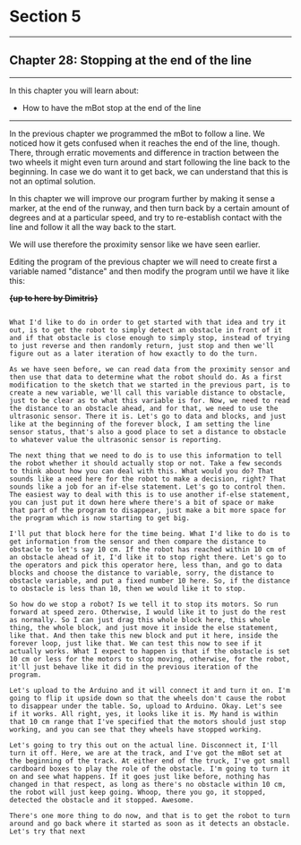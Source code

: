 # Section 5

---

## Chapter 28: Stopping at the end of the line

---

In this chapter you will learn about:

* How to have the mBot stop at the end of the line

---

In the previous chapter we programmed the mBot to follow a line. We noticed how it gets confused when it reaches the end of the line, though. There, through erratic movements and difference in traction between the two wheels it might even turn around and start following the line back to the beginning. In case we do want it to get back, we can understand that this is not an optimal solution.

In this chapter we will improve our program further by making it sense a marker, at the end of the runway, and then turn back by a certain amount of degrees and at a particular speed, and try to re-establish contact with the line and follow it all the way back to the start.

We will use therefore the proximity sensor like we have seen earlier.

Editing the program of the previous chapter we will need to create first a variable named "distance" and then modify the program until we have it like this:

~~**{up to here by Dimitris}**~~

~~~~~~~~~\`\`\`\`

What I'd like to do in order to get started with that idea and try it out, is to get the robot to simply detect an obstacle in front of it and if that obstacle is close enough to simply stop, instead of trying to just reverse and then randomly return, just stop and then we'll figure out as a later iteration of how exactly to do the turn.

As we have seen before, we can read data from the proximity sensor and then use that data to determine what the robot should do. As a first modification to the sketch that we started in the previous part, is to create a new variable, we'll call this variable distance to obstacle, just to be clear as to what this variable is for. Now, we need to read the distance to an obstacle ahead, and for that, we need to use the ultrasonic sensor. There it is. Let's go to data and blocks, and just like at the beginning of the forever block, I am setting the line sensor status, that's also a good place to set a distance to obstacle to whatever value the ultrasonic sensor is reporting.

The next thing that we need to do is to use this information to tell the robot whether it should actually stop or not. Take a few seconds to think about how you can deal with this. What would you do? That sounds like a need here for the robot to make a decision, right? That sounds like a job for an if-else statement. Let's go to control then. The easiest way to deal with this is to use another if-else statement, you can just put it down here where there's a bit of space or make that part of the program to disappear, just make a bit more space for the program which is now starting to get big.

I'll put that block here for the time being. What I'd like to do is to get information from the sensor and then compare the distance to obstacle to let's say 10 cm. If the robot has reached within 10 cm of an obstacle ahead of it, I'd like it to stop right there. Let's go to the operators and pick this operator here, less than, and go to data blocks and choose the distance to variable, sorry, the distance to obstacle variable, and put a fixed number 10 here. So, if the distance to obstacle is less than 10, then we would like it to stop.

So how do we stop a robot? Is we tell it to stop its motors. So run forward at speed zero. Otherwise, I would like it to just do the rest as normally. So I can just drag this whole block here, this whole thing, the whole block, and just move it inside the else statement, like that. And then take this new block and put it here, inside the forever loop, just like that. We can test this now to see if it actually works. What I expect to happen is that if the obstacle is set 10 cm or less for the motors to stop moving, otherwise, for the robot, it'll just behave like it did in the previous iteration of the program.

Let's upload to the Arduino and it will connect it and turn it on. I'm going to flip it upside down so that the wheels don't cause the robot to disappear under the table. So, upload to Arduino. Okay. Let's see if it works. All right, yes, it looks like it is. My hand is within that 10 cm range that I've specified that the motors should just stop working, and you can see that they wheels have stopped working.

Let's going to try this out on the actual line. Disconnect it, I'll turn it off. Here, we are at the track, and I've got the mBot set at the beginning of the track. At either end of the truck, I've got small cardboard boxes to play the role of the obstacle. I'm going to turn it on and see what happens. If it goes just like before, nothing has changed in that respect, as long as there's no obstacle within 10 cm, the robot will just keep going. Whoop, there you go, it stopped, detected the obstacle and it stopped. Awesome.

There's one more thing to do now, and that is to get the robot to turn around and go back where it started as soon as it detects an obstacle. Let's try that next

